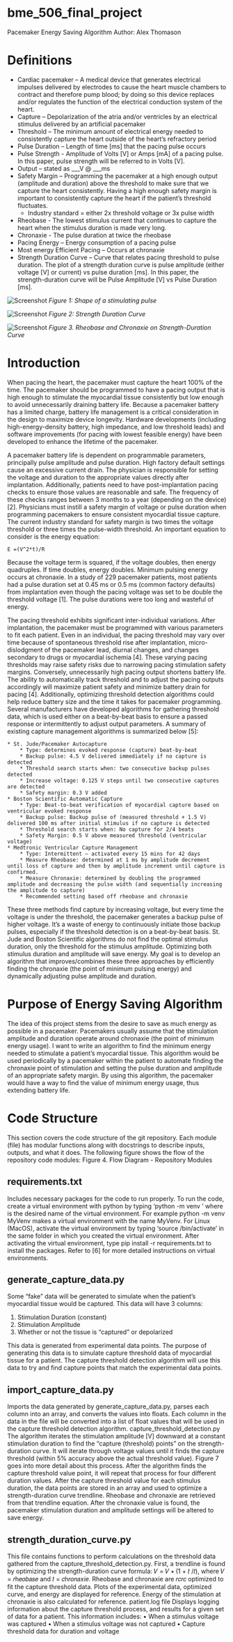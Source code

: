 # bme_506_final_project
Pacemaker Energy Saving Algorithm
Author: Alex Thomason

# Definitions
* Cardiac pacemaker – A medical device that generates electrical impulses delivered by electrodes to cause the heart muscle chambers to contract and therefore pump blood; by doing so this device replaces and/or regulates the function of the electrical conduction system of the heart.
* Capture – Depolarization of the atria and/or ventricles by an electrical stimulus delivered by an artificial pacemaker
* Threshold – The minimum amount of electrical energy needed to consistently capture the heart outside of the heart’s refractory period
* Pulse Duration – Length of time [ms] that the pacing pulse occurs
* Pulse Strength - Amplitude of Volts [V] or Amps [mA] of a pacing pulse. In this paper, pulse strength will be referred to in Volts [V].
* Output – stated as ___V @ ___ms
* Safety Margin – Programming the pacemaker at a high enough output (amplitude and duration) above the threshold to make sure that we capture the heart consistently. Having a high enough safety margin is important to consistently capture the heart if the patient’s threshold fluctuates.
    * Industry standard = either 2x threshold voltage or 3x pulse width
* Rheobase - The lowest stimulus current that continues to capture the heart when the stimulus duration is made very long.
* Chronaxie - The pulse duration at twice the rheobase
* Pacing Energy – Energy consumption of a pacing pulse
* Most energy Efficient Pacing – Occurs at chronaxie
* Strength Duration Curve – Curve that relates pacing threshold to pulse duration. The plot of a strength duration curve is pulse amplitude (either voltage [V] or current) vs pulse duration [ms]. In this paper, the strength-duration curve will be Pulse Amplitude [V] vs Pulse Duration [ms].

![Screenshot](figures/pulse_shape.png)
*Figure 1: Shape of a stimulating pulse*

![Screenshot](figures/strength_duration_curve1.png)
*Figure 2: Strength Duration Curve*

![Screenshot](figures/strength_duration_curve2.png)
*Figure 3. Rheobase and Chronaxie on Strength-Duration Curve*

# Introduction

When pacing the heart, the pacemaker must capture the heart 100% of the time. The pacemaker should be programmed to have a pacing output that is high enough to stimulate the myocardial tissue consistently but low enough to avoid unnecessarily draining battery life. Because a pacemaker battery has a limited charge, battery life management is a critical consideration in the design to maximize device longevity. Hardware developments (including high-energy-density battery, high impedance, and low threshold leads) and software improvements (for pacing with lowest feasible energy) have been developed to enhance the lifetime of the pacemaker. 

A pacemaker battery life is dependent on programmable parameters, principally pulse amplitude and pulse duration. High factory default settings cause an excessive current drain. The physician is responsible for setting the voltage and duration to the appropriate values directly after implantation. Additionally, patients need to have post-implantation pacing checks to ensure those values are reasonable and safe. The frequency of these checks ranges between 3 months to a year (depending on the device) [2]. Physicians must instill a safety margin of voltage or pulse duration when programming pacemakers to ensure consistent myocardial tissue capture. The current industry standard for safety margin is two times the voltage threshold or three times the pulse-width threshold. An important equation to consider is the energy equation: 

`E =(V^2*t)/R`

Because the voltage term is squared, if the voltage doubles, then energy quadruples. If time doubles, energy doubles. Minimum pulsing energy occurs at chronaxie. In a study of 229 pacemaker patients, most patients had a pulse duration set at 0.45 ms or 0.5 ms (common factory defaults) from implantation even though the pacing voltage was set to be double the threshold voltage [1]. The pulse durations were too long and wasteful of energy.

The pacing threshold exhibits significant inter-individual variations. After implantation, the pacemaker must be programmed with various parameters to fit each patient. Even in an individual, the pacing threshold may vary over time because of spontaneous threshold rise after implantation, micro-dislodgment of the pacemaker lead, diurnal changes, and changes secondary to drugs or myocardial ischemia [4]. These varying pacing thresholds may raise safety risks due to narrowing pacing stimulation safety margins. Conversely, unnecessarily high pacing output shortens battery life. The ability to automatically track threshold and to adjust the pacing outputs accordingly will maximize patient safety and minimize battery drain for pacing [4]. Additionally, optimizing threshold detection algorithms could help reduce battery size and the time it takes for pacemaker programming. Several manufacturers have developed algorithms for gathering threshold data, which is used either on a beat-by-beat basis to ensure a passed response or intermittently to adjust output parameters. A summary of existing capture management algorithms is summarized below [5]:

	* St. Jude/Pacemaker Autocapture
	    * Type: determines evoked response (capture) beat-by-beat
	    * Backup pulse: 4.5 V delivered immediately if no capture is detected
	    * Threshold search starts when: two consecutive backup pulses detected
	    * Increase voltage: 0.125 V steps until two consecutive captures are detected
	    * Safety margin: 0.3 V added
	* Boston Scientific Automatic Capture
	    * Type: Beat-to-beat verification of myocardial capture based on ventricular evoked response
	    * Backup pulse: Backup pulse of (measured threshold + 1.5 V) delivered 100 ms after initial stimulus if no capture is detected
	    * Threshold search starts when: No capture for 2/4 beats 
	    * Safety Margin: 0.5 V above measured threshold (ventricular voltage)
	* Medtronic Ventricular Capture Management
	    * Type: Intermittent – activated every 15 mins for 42 days
	    * Measure Rheobase: determined at 1 ms by amplitude decrement until loss of capture and then by amplitude increment until capture is confirmed.
	    * Measure Chronaxie: determined by doubling the programmed amplitude and decreasing the pulse width (and sequentially increasing the amplitude to capture)
	    * Recommended setting based off rheobase and chronaxie

These three methods find capture by increasing voltage, but every time the voltage is under the threshold, the pacemaker generates a backup pulse of higher voltage. It’s a waste of energy to continuously initiate those backup pulses, especially if the threshold detection is on a beat-by-beat basis. St. Jude and Boston Scientific algorithms do not find the optimal stimulus duration, only the threshold for the stimulus amplitude. Optimizing both stimulus duration and amplitude will save energy. My goal is to develop an algorithm that improves/combines these three approaches by efficiently finding the chronaxie (the point of minimum pulsing energy) and dynamically adjusting pulse amplitude and duration.


# Purpose of Energy Saving Algorithm

The idea of this project stems from the desire to save as much energy as possible in a pacemaker. Pacemakers usually assume that the stimulation amplitude and duration operate around chronaxie (the point of minimum energy usage). I want to write an algorithm to find the minimum energy needed to stimulate a patient’s myocardial tissue.  This algorithm would be used periodically by a pacemaker within the patient to automate finding the chronaxie point of stimulation and setting the pulse duration and amplitude of an appropriate safety margin. By using this algorithm, the pacemaker would have a way to find the value of minimum energy usage, thus extending battery life.


# Code Structure

This section covers the code structure of the git repository. Each module (file) has modular functions along with docstrings to describe inputs, outputs, and what it does. The following figure shows the flow of the repository code modules:
Figure 4. Flow Diagram - Repository Modules

## requirements.txt
Includes necessary packages for the code to run properly. To run the code, create a virtual environment with python by typing ‘python -m venv <VirtualEnvironmentName>’ where <VirtualEnvironmentName> is the desired name of the virtual environment. For example python -m venv MyVenv makes a virtual environment with the name MyVenv. For Linux (MacOS), activate the virtual environment by typing ‘source <VirtualEnvironmentName>/bin/activate’ in the same folder in which you created the virtual environment. After activating the virtual environment, type pip install -r requirements.txt to install the packages. Refer to [6] for more detailed instructions on virtual environments.

## generate_capture_data.py
Some “fake” data will be generated to simulate when the patient’s myocardial tissue would be captured. This data will have 3 columns:
1. Stimulation Duration (constant)
2. Stimulation Amplitude
3. Whether or not the tissue is “captured” or depolarized

This data is generated from experimental data points. The purpose of generating this data is to simulate capture threshold data of myocardial tissue for a patient. The capture threshold detection algorithm will use this data to try and find capture points that match the experimental data points.

## import_capture_data.py
Imports the data generated by generate_capture_data.py, parses each column into an array, and converts the values into floats. Each column in the data in the file will be converted into a list of float values that will be used in the capture threshold detection algorithm.
capture_threshold_detection.py
The algorithm iterates the stimulation amplitude [V] downward at a constant stimulation duration to find the “capture (threshold) points” on the strength-duration curve. It will iterate through voltage values until it finds the capture threshold (within 5% accuracy above the actual threshold value). Figure 7 goes into more detail about this process. After the algorithm finds the capture threshold value point, it will repeat that process for four different duration values. After the capture threshold value for each stimulus duration, the data points are stored in an array and used to optimize a strength-duration curve trendline. Rheobase and chronaxie are retrieved from that trendline equation. After the chronaxie value is found, the pacemaker stimulation duration and amplitude settings will be altered to save energy.

## strength_duration_curve.py
This file contains functions to perform calculations on the threshold data gathered from the
capture_threshold_detection.py. First, a trendline is found by optimizing the strength-duration curve
formula: 𝑉 = 𝑉 ∗ (1 + 𝑡 /𝑡), where 𝑉 = 𝑟h𝑒𝑜𝑏𝑎𝑠𝑒 and 𝑡 = 𝑐h𝑟𝑜𝑛𝑎𝑥𝑖𝑒. Rheobase and chronaxie are 𝑟𝑐𝑟𝑐
optimized to fit the capture threshold data. Plots of the experimental data, optimized curve, and energy are displayed for reference. Energy of the stimulation at chronaxie is also calculated for reference.
patient.log file
Displays logging information about the capture threshold process, and results for a given set of data for a patient. This information includes:
• When a stimulus voltage was captured
• When a stimulus voltage was not captured
• Capture threshold data for duration and voltage
